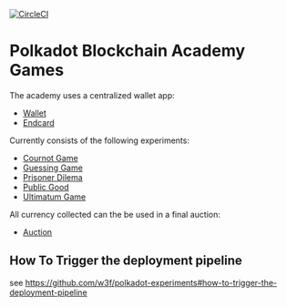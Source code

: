 [![CircleCI](https://circleci.com/gh/w3f/academy-games.svg?style=svg&circle-token=291abfc40771bd8f4372f3cb372cb321a2e47e35)](https://circleci.com/gh/w3f/academy-games)

# Polkadot Blockchain Academy Games

The academy uses a centralized wallet app:

 - [Wallet](./academy_wallet)
 - [Endcard](./academy_endcard)

Currently consists of the following experiments:

 - [Cournot Game](./academy_cournot)
 - [Guessing Game](./academy_guess)
 - [Prisoner Dilema](./academy_prisoner)
 - [Public Good](./academy_publicgood)
 - [Ultimatum Game](./academy_ultimatum)

All currency collected can the be used in a final auction:

 - [Auction](./academy_auction)

## How To Trigger the deployment pipeline

see https://github.com/w3f/polkadot-experiments#how-to-trigger-the-deployment-pipeline
